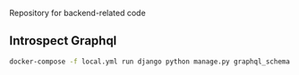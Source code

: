 
Repository for backend-related code

## Introspect Graphql

```bash
docker-compose -f local.yml run django python manage.py graphql_schema --schema treeflow.schema.schema --out schema.graphql
```
